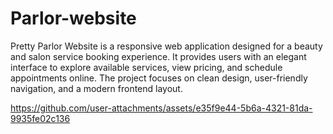# Parlor-website

Pretty Parlor Website is a responsive web application designed for a beauty and salon service booking experience. It provides users with an elegant interface to explore available services, view pricing, and schedule appointments online. The project focuses on clean design, user-friendly navigation, and a modern frontend layout.

https://github.com/user-attachments/assets/e35f9e44-5b6a-4321-81da-9935fe02c136
